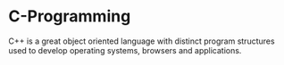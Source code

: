 # C-Programming
C++ is a great object oriented language with distinct program structures used to develop operating systems, browsers and applications.

